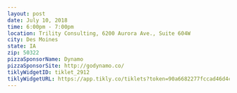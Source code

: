 ```yaml
---
layout: post
date: July 10, 2018
time: 6:00pm - 7:00pm
location: Trility Consulting, 6200 Aurora Ave., Suite 604W
city: Des Moines
state: IA
zip: 50322
pizzaSponsorName: Dynamo
pizzaSponsorSite: http://godynamo.co/
tiklyWidgetID: tiklet_2912
tiklyWidgetURL: https://app.tikly.co/tiklets?token=90a6682277fccad46d4c9bdf9c92580fee52e792 
---
```

